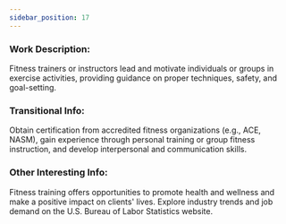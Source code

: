 ```yaml
---
sidebar_position: 17
---
```


### Work Description: 
Fitness trainers or instructors lead and motivate individuals or groups in exercise activities, providing guidance on proper techniques, safety, and goal-setting.
### Transitional Info: 
Obtain certification from accredited fitness organizations (e.g., ACE, NASM), gain experience through personal training or group fitness instruction, and develop interpersonal and communication skills.
### Other Interesting Info: 
Fitness training offers opportunities to promote health and wellness and make a positive impact on clients' lives. Explore industry trends and job demand on the U.S. Bureau of Labor Statistics website.
